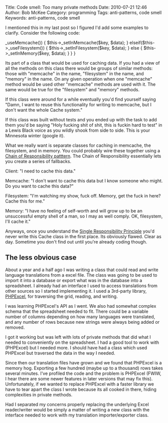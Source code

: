 Title: Code smell: Too many private methods
Date: 2010-07-21 12:46
Author: Bob McKee
Category: programming
Tags: anti-patterns, code smell
Keywords: anti-patterns, code smell

I mentioned this in my last post so I figured I'd add some examples to
clarify. Consider the following code:

<div class="code php" markdown="1">
    <?class Cache {
        public function set($key, $data) {
            if($this->_useMemcache()) {
                $this->_setInMemcache($key, $data);
            } elseif($this->_useFilesystem()) {
                $this->_setInFilesystem($key, $data);
            } else {
                $this->_setInMemory($key, $data);
            }
        }
    }
</div>

Its part of a class that would be used for caching data. If you had a
view of all the methods on this class there would be groups of similar
methods: those with "memcache" in the name, "filesystem" in the name,
and "memory" in the name. On any given operation when one "memcache"
method would be used other "memcache" methods are used with it. The same
would be true for the "filesystem" and "memory" methods.

If this class were around for a while eventually you'd find yourself
saying "Damn, I want to reuse this functionality for writing to
memcache, but I don't want the whole Cache system."

If this class was built without tests and you ended up with the task to
add them you'd be saying "Holy fucking shit of shit, this is fuckin hard
to test" in a Lewis Black voice as you wildly shook from side to side.
This is your Minnesota winter (google it).

What we really want is separate classes for caching in memcache, the
filesystem, and in memory. You could probably wire these together using
a [Chain of Responsibility patttern][]. The Chain of Responsibility
essentially lets you create a series of fallbacks.

Client: "I need to cache this data."  

Memcache: "I don't want to cache this data but I know someone who might.
Do you want to cache this data?"  

Filesystem: "I'm watching my show, fuck off. Memory, get the fuck in
here? Cache this for me."  

Memory: "I have no feeling of self-worth and will grow up to be an
unsuccessful empty shell of a man, so I may as well comply. OK,
filesystem, I'll cache it."

Anyways, once you understand the [Single Responsibility Principle][]
you'd never write this Cache class in the first place. Its obviously
flawed. Clear as day. Sometime you don't find out until you're already
coding though.

## The less obvious case

About a year and a half ago I was writing a class that could read and
write language translations from a excel file. The class was going to be
used to import it into a database or export what was in the database
into a spreadsheet. I already had an interface I used to access
translations from other sources so I started implementing it. I used a
3rd-party library, [PHPExcel][], for traversing the grid, reading, and
writing.

I was learning PHPExcel's API as I went. We also had somewhat complex
schema that the spreadsheet needed to fit. There could be a variable
number of columns depending on how many languages were translated, and
any number of rows because new strings were always being added or
removed.

I got it working but was left with lots of private methods that did what
I needed to conveniently on the spreadsheet. I had a good tool to work
with (PHPExcel) but I needed more. I should have had a class which used
PHPExcel but traversed the data in the way I needed.

Since then our translation files have grown and we found that PHPExcel
is a memory hog. Exporting a few hundred (maybe up to a thousand) rows
takes several minutes. I've profiled the code and the problem is
PHPExcel (FWIW, I hear there are some newer features in later versions
that may fix this). Unfortunately, if we wanted to replace PHPExcel with
a faster library we have to tear apart the class I wrote because its all
cooked in there, hiding complexities in private methods.

Had I separated my concerns properly replacing the underlying Excel
reader/writer would be simply a matter of writing a new class with the
interface needed to work with my translation importer/exporter class.

[Chain of Responsibility patttern]: http://en.wikipedia.org/wiki/Chain-of-responsibility_pattern
[Single Responsibility Principle]: http://en.wikipedia.org/wiki/Single_responsibility_principle
[PHPExcel]: http://phpexcel.codeplex.com/
